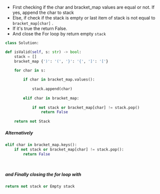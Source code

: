 + First checking if the char and bracket_map values are equal or not. If yes, append the char to stack
+ Else, if check if the stack is empty or last item of stack is not equal to  `bracket_map[char]` .
+ If it's true the return False.
+ And close the For loop by return empty `stack`

```python
class Solution:

def isValid(self, s: str) -> bool:
	stack = []
	bracket_map {')': '(', '}': '{', ']': '['}

	for char in s:
	
		if char in bracket_map.values():
	
			stack.append(char)
	
		elif char in bracket_map:
	
			if not stack or bracket_map[char] != stack.pop()
				return False
			
	return not Stack
```

##### Alternatively
```python
elif char in bracket_map.keys():
	if not stack or bracket_map[char] != stack.pop():
		return False

	
```

##### and Finally closing the for loop with
```python
return not stack or Empty stack
```
